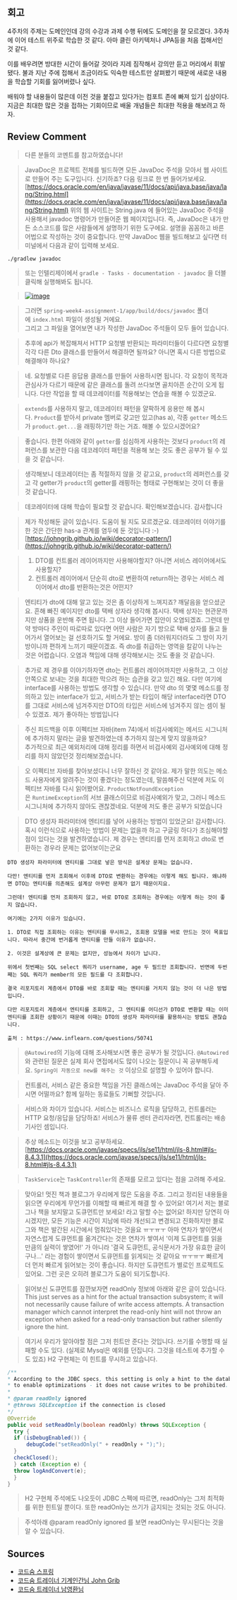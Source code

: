  ## 회고

4주차의 주제는 도메인인데 강의 수강과 과제 수행 뒤에도 도메인을 잘 모르겠다. 3주차에 이어 테스트 위주로 학습한 것 같다. 아마 클린 아키텍처나 JPA등을 처음 접해서인 것 같다.

이를 배우려면 방대한 시간이 들어갈 것이라 지레 짐작해서 강의만 듣고 머리에서 휘발됐다. 불과 지난 주에 접해서 조금이라도 익숙한 테스트만 살펴봤기 때문에 새로운 내용을 학습할 기회를 잃어버렸나 싶다. 

배워야 할 내용들이 많은데 이전 것을 붙잡고 있다가는 컴포트 존에 빠져 있기 십상이다. 지금은 최대한 많은 것을 접하는 기회이므로 배울 개념들은 최대한 적용을 해보려고 하자.
 
## Review Comment

> 다른 분들의 코멘트를 참고하였습니다!

> JavaDoc은 프로젝트 전체를 빌드하면 모든 JavaDoc 주석을 모아서 웹 사이트로 만들어 주는 도구입니다. 신기하죠? 다음 링크로 한 번 들어가보세요.
> [https://docs.oracle.com/en/java/javase/11/docs/api/java.base/java/lang/String.html](https://docs.oracle.com/en/java/javase/11/docs/api/java.base/java/lang/String.html)
> 위의 웹 사이트는 String.java 에 들어있는 JavaDoc 주석을 사용해서 javadoc 명령어가 만들어준 웹 페이지입니다. 즉, JavaDoc은 내가 만든 소스코드를 많은 사람들에게 설명하기 위한 도구에요. 설명을 꼼꼼하고 바른 어법으로 작성하는 것이 중요합니다.
> 만약 JavaDoc 웹을 빌드해보고 싶다면 터미널에서 다음과 같이 입력해 보세요.

```
./gradlew javadoc
```

> 또는 인텔리제이에서 `gradle - Tasks - documentation - javadoc` 을 더블 클릭해 실행해봐도 됩니다.

> [![image](https://user-images.githubusercontent.com/1855714/108363456-4669b580-7238-11eb-9c02-6432973af76f.png)](https://user-images.githubusercontent.com/1855714/108363456-4669b580-7238-11eb-9c02-6432973af76f.png)

> 그러면 `spring-week4-assignment-1/app/build/docs/javadoc` 폴더에 `index.html` 파일이 생성될 거에요.  
> 그리고 그 파일을 열어보면 내가 작성한 JavaDoc 주석들이 모두 들어 있습니다.

>   추후에 api가 복잡해져서 HTTP 요청별 반환되는 파라미터들이 다르다면 요청별 각각 다른 Dto 클래스를 만들어서 해결하면 될까요? 아니면 혹시 다른 방법으로 해결해야 하나요?

> 네. 요청별로 다른 응답용 클래스를 만들어 사용하시면 됩니다. 각 요청이 목적과 관심사가 다르기 때문에 같은 클래스를 돌려 쓰다보면 골치아픈 순간이 오게 됩니다. 다만 작업을 할 때 데코레이터를 적용해보는 연습을 해볼 수 있겠군요.

> `extends`를 사용하지 말고, 데코레이터 패턴을 얄팍하게 응용만 해 봅시다. `Product`를 받아서 private 멤버로 갖고만 있고(has a), 각종 `getter` 메소드가 `product.get...`을 래핑하기만 하는 거죠. 해볼 수 있으시겠어요?

> 좋습니다. 한편 아래와 같이 `getter`를 심심하게 사용하는 것보다 `product`의 레퍼런스를 보관한 다음 데코레이터 패턴을 적용해 보는 것도 좋은 공부가 될 수 있을 것 같습니다.

> 생각해보니 데코레이터는 좀 적절하지 않을 것 같고요, `product`의 레퍼런스를 갖고 각 getter가 `product`의 getter를 래핑하는 형태로 구현해보는 것이 더 좋을 것 같습니다.

>데코레이터에 대해 학습이 필요할 것 같습니다. 확인해보겠습니다. 감사합니다

> 제가 작성해둔 글이 있습니다. 도움이 될 지도 모르겠군요. 데코레이터 이야기를 한 것은 간단한 has-a 관계를 염두에 둔 것입니다 :-)  
> [https://johngrib.github.io/wiki/decorator-pattern/](https://johngrib.github.io/wiki/decorator-pattern/)


> 
> 1.  DTO를 컨트롤러 레이어까지만 사용해야할지? 아니면 서비스 레이어에서도 사용할지?
> 2.  컨트롤러 레이어에서 단순히 dto로 변환하여 return하는 경우는 서비스 레이어에서 dto를 반환하는것은 어떤지?

> 엔티티가 dto에 대해 알고 있는 것은 좀 이상하게 느껴지죠? 깨달음을 얻으셨군요. 흔해 빠진 예이지만 dto를 택배 상자라 생각해 봅시다. 택배 상자는 현관문까지만 상품을 운반해 주면 됩니다. 그 이상 들어가면 집안이 오염되겠죠. 그런데 만약 방마다 주인이 따로따로 있다면 어떤 사람은 자기 방으로 택배 상자를 들고 들어가서 열어보는 걸 선호하기도 할 거에요. 방이 좀 더러워지더라도 그 방이 자기방이니까 편하게 느끼기 때문이겠죠. 즉 dto를 취급하는 영역을 칼같이 나누는 것은 어렵습니다. 오염과 책임에 대해 생각해보시는 것도 좋을 것 같습니다.

> 추가로 제 경우를 이야기하자면 dto는 컨트롤러 레이어까지만 사용하고, 그 이상 안쪽으로 보내는 것을 최대한 막으려 하는 습관을 갖고 있긴 해요. 다만 여기에 interface를 사용하는 방법도 생각할 수 있습니다. 만약 dto 의 몇몇 메소드를 정의하고 있는 interface가 있고, 서비스가 받는 타입이 해당 interface라면 DTO를 그대로 서비스에 넘겨주지만 DTO의 타입은 서비스에 넘겨주지 않는 셈이 될 수 있겠죠. 제가 좋아하는 방법입니다

> 주신 피드백을 이후 이펙티브 자바(item 74)에서 비검사예외는 메서드 시그니처에 추가하지 말라는 글을 발견하였는데 추가하지 않는게 맞지 않을까요?  
> 추가적으로 최근 예외처리에 대해 정리를 하면서 비검사예외 검사예외에 대해 정리를 하지 않았던것 정리해보겠습니다.

> 오 이펙티브 자바를 찾아보셨다니 너무 잘하신 것 같아요. 제가 말한 의도는 메소드 사용자에게 알려주는 것이 좋겠다는 정도였는데, 말씀해주신 덕분에 저도 이펙티브 자바를 다시 읽어봤어요. `ProductNotFoundException`은 `RuntimeException`의 서브 클래스이므로 비검사예외가 맞고, 그러니 메소드 시그니처에 추가하지 않아도 괜찮겠네요. 덕분에 저도 좋은 공부가 되었습니다

> DTO 생성자 파라미터에 엔티티를 넣어 사용하는 방법이 있었군요! 감사합니다.  
> 혹시 이런식으로 사용하는 방법이 문제는 없을까 하고 구글링 하다가 조심해야할 점이 있다는 것을 발견하였습니다. 제 경우는 엔티티를 먼저 조회하고 dto로 변환하는 경우라 문제는 없어보이는군요

```
DTO 생성자 파라미터에 엔티티를 그대로 넣은 방식은 설계상 문제는 없습니다.

다만! 엔티티를 먼저 조회해서 이후에 DTO로 변환하는 경우에는 이렇게 해도 됩니다. 왜냐하면 DTO는 엔티티를 의존해도 설계상 아무런 문제가 없기 때문이지요.

그런데! 엔티티를 먼저 조회하지 않고, 바로 DTO로 조회하는 경우에는 이렇게 하는 것이 좋지 않습니다.

여기에는 2가지 이유가 있습니다.

1. DTO로 직접 조회하는 이유는 엔티티를 무시하고, 조회용 모델을 바로 만드는 것이 목표입니다. 따라서 중간에 번거롭게 엔티티를 만들 이유가 없습니다.

2. 이것은 설계상에 큰 문제는 없지만, 성능에서 차이가 납니다.

위에서 첫번째는 SQL select 쿼리가 username, age 두 필드만 조회합니다. 반면에 두번째는 SQL 쿼리가 member의 모든 필드를 다 조회합니다.

결국 리포지토리 계층에서 DTO를 바로 조회할 때는 엔티티를 거치지 않는 것이 더 나은 방법입니다.

다만 리포지토리 계층에서 엔티티를 조회하고, 그 엔티티를 어디선가 DTO로 변환할 때는 이미 엔티티를 조회한 상황이기 때문에 이때는 DTO의 생성자 파라미터를 활용하시는 방법도 괜찮습니다.

출처 : https://www.inflearn.com/questions/50741
```

> `@Autowired`의 기능에 대해 조사해보시면 좋은 공부가 될 것입니다. `@Autowired`와 관련된 질문은 실제 회사 면접에서도 많이 나오는 질문이니 꼭 공부해두세요. `Spring이 자동으로 new를 해주는 것` 이상으로 설명할 수 있어야 합니다.


> 컨트롤러, 서비스 같은 중요한 책임을 가진 클래스에는 JavaDoc 주석을 달아 주시면 어떨까요? 함께 일하는 동료들도 기뻐할 것입니다.

> 서비스와 차이가 있습니다. 서비스는 비즈니스 로직을 담당하고, 컨트롤러는 HTTP 요청/응답을 담당하죠! 서비스가 물류 센터 관리자라면, 컨트롤러는 배송 기사인 셈입니다.


> 추상 메소드는 이것을 보고 공부하세요.
> [https://docs.oracle.com/javase/specs/jls/se11/html/jls-8.html#jls-8.4.3.1](https://docs.oracle.com/javase/specs/jls/se11/html/jls-8.html#jls-8.4.3.1)

> `TaskService`는 `TaskController`의 존재를 모르고 있다는 점을 고려해 주세요.

> 맞아요! 멋진 책과 블로그가 우리에게 많은 도움을 주죠. 그리고 정리된 내용들을 읽으면 우리에게 무언가를 이해할 때 빠르게 해결 할 수 있어요!
여기서 저는 블로그나 책을 보지말고 도큐먼트만 보세요! 라고 말할 수는 없어요!
> 하지만 당연히 아시겠지만, 모든 기능은 시간이 지남에 따라 개선되고 변경되고 진화하지만 블로그와 책은 발간된 시간에서 멈춰있다는 것을요 ㅠㅜㅠㅜ
> 아마 연차가 쌓이면서 자연스럽게 도큐먼트를 옮겨간다는 것은 연차가 쌓여서 '이제 도큐먼트를 읽을 만큼의 실력이 쌓였어!' 가 아니라 '결국 도큐먼트, 공식문서가 가장 유효한 글이구나...' 라는 경험이 쌓이면서 도큐먼트를 읽게되는 것 같아요 ㅠㅜㅠㅜ
> 빠르게 더 먼저 빠르게 읽어보는 것이 좋습니다. 하지만 도큐먼트가 별로인 프로젝트도 있어요. 그런 곳은 오히려 블로그가 도움이 되기도합니다.

> 읽어보신 도큐먼트를 잠깐보자면 readOnly 정보에 아래와 같은 글이 있습니다.
> This just serves as a hint for the actual transaction subsystem; it will not necessarily cause failure of write access attempts. A transaction manager which cannot interpret the read-only hint will not throw an exception when asked for a read-only transaction but rather silently ignore the hint.

> 여기서 우리가 알아야할 점은 그저 힌트만 준다는 것입니다.
쓰기를 수행할 때 실패할 수도 있다. (실제로 Mysql은 예외를 던집니다. 그것을 테스트에 추가할 수도 있죠) H2 구현체는 이 힌트를 무시하고 있습니다.

```java
/**
* According to the JDBC specs, this setting is only a hint to the database
* to enable optimizations - it does not cause writes to be prohibited.
*
* @param readOnly ignored
* @throws SQLException if the connection is closed
*/
@Override
public void setReadOnly(boolean readOnly) throws SQLException {
  try {
  if (isDebugEnabled()) {
      debugCode("setReadOnly(" + readOnly + ");");
  }
  checkClosed();
  } catch (Exception e) {
  throw logAndConvert(e);
  }
}
```

> H2 구현체 주석에도 나오듯이
JDBC 스펙에 따르면, readOnly는 그저 최적화를 위한 힌트일 뿐이다. 또한 readOnly는 쓰기가 금지되는 것되는 것도 아니다.

> 주석아래 @param readOnly ignored 를 보면 readOnly는 무시된다는 것을 알 수 있습니다.


## Sources  
  
- [코드숨 스프링](https://www.codesoom.com/courses/spring)  
- [코드숨 트레이너 기계인간님 John Grib](https://johngrib.github.io/)  
- [코드숨 트레이너 남영환님](https://github.com/ssisksl77)
